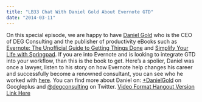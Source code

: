 ```yaml
---
title: "LB33 Chat With Daniel Gold About Evernote GTD"
date: "2014-03-11"
---
```


On this special episode, we are happy to have [Daniel Gold](https://plus.google.com/u/0/+DanielGold/posts) who is the CEO of DEG Consulting and the publisher of productivity eBooks such as [Evernote: The Unofficial Guide to Getting Things Done](http://www.degconsulting.net/bookstore/evernote) and [Simplify Your Life with Springpad](http://www.degconsulting.net/bookstore/springpad). If you are into Evernote and is looking to integrate GTD into your workflow, than this is the book to get. Here’s a spolier, Daniel was once a lawyer, listen to his story on how Evernote help changes his career and successfully become a renowned consultant, you can see who he worked with [here](http://www.degconsulting.net/consulting). You can find more about Daniel on: [+DanielGold](https://plus.google.com/u/0/+DanielGold/posts) on Googleplus and [@degconsulting](https://twitter.com/degconsulting) on Twitter. [Video Format Hangout Version Link Here](https://plus.google.com/u/0/b/111948689733352717785/events/cdct6o7f96l0e4qgiienvo3be6s)
